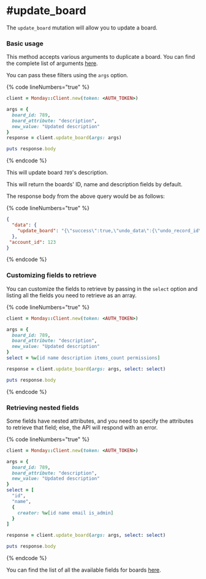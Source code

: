 # #update\_board

The `update_board` mutation will allow you to update a board.

### Basic usage

This method accepts various arguments to duplicate a board. You can find the complete list of arguments [here](https://developer.monday.com/api-reference/docs/boards#arguments-3).

You can pass these filters using the `args` option.

{% code lineNumbers="true" %}
```ruby
client = Monday::Client.new(token: <AUTH_TOKEN>)

args = {
  board_id: 789,
  board_attribute: "description",
  new_value: "Updated description"
}
response = client.update_board(args: args)

puts response.body
```
{% endcode %}

This will update board `789`'s description.

This will return the boards' ID, name and description fields by default.

The response body from the above query would be as follows:

{% code lineNumbers="true" %}
```json
{
  "data": {
    "update_board": "{\"success\":true,\"undo_data\":{\"undo_record_id\":65894,\"action_type\":\"modify_project\",\"entity_type\":\"Board\",\"entity_id\":789,\"count\":1}}"
  },
 "account_id": 123
}
```
{% endcode %}

### Customizing fields to retrieve

You can customize the fields to retrieve by passing in the `select` option and listing all the fields you need to retrieve as an array.

{% code lineNumbers="true" %}
```ruby
client = Monday::Client.new(token: <AUTH_TOKEN>)

args = {
  board_id: 789,
  board_attribute: "description",
  new_value: "Updated description"
}
select = %w[id name description items_count permissions]

response = client.update_board(args: args, select: select)

puts response.body
```
{% endcode %}

### Retrieving nested fields

Some fields have nested attributes, and you need to specify the attributes to retrieve that field; else, the API will respond with an error.

{% code lineNumbers="true" %}
```ruby
client = Monday::Client.new(token: <AUTH_TOKEN>)

args = {
  board_id: 789,
  board_attribute: "description",
  new_value: "Updated description"
}
select = [
  "id",
  "name",
  {
    creator: %w[id name email is_admin]
  }
]

response = client.update_board(args: args, select: select)

puts response.body
```
{% endcode %}

You can find the list of all the available fields for boards [here](https://developer.monday.com/api-reference/docs/board-view-queries#fields).
